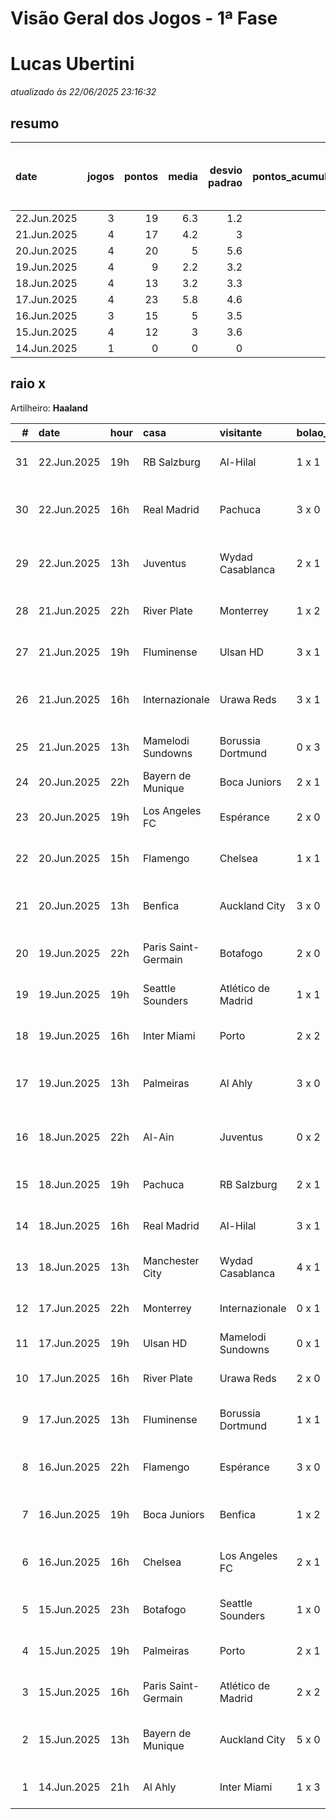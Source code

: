 # Visão Geral dos Jogos - 1ª Fase

# Lucas Ubertini

_atualizado às 22/06/2025 23:16:32_

## resumo

| date        |   jogos |   pontos |   media |   desvio padrao |   pontos_acumulados |   1-Placar exato |   2-Vencedor + gols de um time |   3-Vencedor correto |   4-Gols de um time |   5-Nenhum acerto |
|:------------|--------:|---------:|--------:|----------------:|--------------------:|-----------------:|-------------------------------:|---------------------:|--------------------:|------------------:|
| 22.Jun.2025 |       3 |       19 |     6.3 |             1.2 |                 128 |                0 |                              2 |                    1 |                   0 |                 0 |
| 21.Jun.2025 |       4 |       17 |     4.2 |             3   |                 109 |                0 |                              1 |                    2 |                   0 |                 1 |
| 20.Jun.2025 |       4 |       20 |     5   |             5.6 |                  92 |                1 |                              1 |                    0 |                   1 |                 1 |
| 19.Jun.2025 |       4 |        9 |     2.2 |             3.2 |                  72 |                0 |                              1 |                    0 |                   2 |                 1 |
| 18.Jun.2025 |       4 |       13 |     3.2 |             3.3 |                  63 |                0 |                              1 |                    1 |                   1 |                 1 |
| 17.Jun.2025 |       4 |       23 |     5.8 |             4.6 |                  50 |                1 |                              0 |                    2 |                   1 |                 0 |
| 16.Jun.2025 |       3 |       15 |     5   |             3.5 |                  27 |                0 |                              2 |                    0 |                   1 |                 0 |
| 15.Jun.2025 |       4 |       12 |     3   |             3.6 |                  12 |                0 |                              1 |                    1 |                   0 |                 2 |
| 14.Jun.2025 |       1 |        0 |     0   |             0   |                   0 |                0 |                              0 |                    0 |                   0 |                 1 |

## raio x

Artilheiro: **Haaland**

|   # | date        | hour   | casa                | visitante          | bolao_placar   | bolao_time          | real_placar   | real_time           |   pontos | criterio                     |   pontos_acumulados |
|----:|:------------|:-------|:--------------------|:-------------------|:---------------|:--------------------|:--------------|:--------------------|---------:|:-----------------------------|--------------------:|
|  31 | 22.Jun.2025 | 19h    | RB Salzburg         | Al-Hilal           | 1 x 1          | empate              | 0 x 0         | empate              |        5 | 3-Vencedor correto           |                 128 |
|  30 | 22.Jun.2025 | 16h    | Real Madrid         | Pachuca            | 3 x 0          | Real Madrid         | 3 x 1         | Real Madrid         |        7 | 2-Vencedor + gols de um time |                 123 |
|  29 | 22.Jun.2025 | 13h    | Juventus            | Wydad Casablanca   | 2 x 1          | Juventus            | 4 x 1         | Juventus            |        7 | 2-Vencedor + gols de um time |                 116 |
|  28 | 21.Jun.2025 | 22h    | River Plate         | Monterrey          | 1 x 2          | Monterrey           | 0 x 0         | empate              |        0 | 5-Nenhum acerto              |                 109 |
|  27 | 21.Jun.2025 | 19h    | Fluminense          | Ulsan HD           | 3 x 1          | Fluminense          | 4 x 2         | Fluminense          |        5 | 3-Vencedor correto           |                 109 |
|  26 | 21.Jun.2025 | 16h    | Internazionale      | Urawa Reds         | 3 x 1          | Internazionale      | 2 x 1         | Internazionale      |        7 | 2-Vencedor + gols de um time |                 104 |
|  25 | 21.Jun.2025 | 13h    | Mamelodi Sundowns   | Borussia Dortmund  | 0 x 3          | Borussia Dortmund   | 3 x 4         | Borussia Dortmund   |        5 | 3-Vencedor correto           |                  97 |
|  24 | 20.Jun.2025 | 22h    | Bayern de Munique   | Boca Juniors       | 2 x 1          | Bayern de Munique   | 2 x 1         | Bayern de Munique   |       12 | 1-Placar exato               |                  92 |
|  23 | 20.Jun.2025 | 19h    | Los Angeles FC      | Espérance          | 2 x 0          | Los Angeles FC      | 0 x 1         | Espérance           |        0 | 5-Nenhum acerto              |                  80 |
|  22 | 20.Jun.2025 | 15h    | Flamengo            | Chelsea            | 1 x 1          | empate              | 3 x 1         | Flamengo            |        1 | 4-Gols de um time            |                  80 |
|  21 | 20.Jun.2025 | 13h    | Benfica             | Auckland City      | 3 x 0          | Benfica             | 6 x 0         | Benfica             |        7 | 2-Vencedor + gols de um time |                  79 |
|  20 | 19.Jun.2025 | 22h    | Paris Saint-Germain | Botafogo           | 2 x 0          | Paris Saint-Germain | 0 x 1         | Botafogo            |        0 | 5-Nenhum acerto              |                  72 |
|  19 | 19.Jun.2025 | 19h    | Seattle Sounders    | Atlético de Madrid | 1 x 1          | empate              | 1 x 3         | Atlético de Madrid  |        1 | 4-Gols de um time            |                  72 |
|  18 | 19.Jun.2025 | 16h    | Inter Miami         | Porto              | 2 x 2          | empate              | 2 x 1         | Inter Miami         |        1 | 4-Gols de um time            |                  71 |
|  17 | 19.Jun.2025 | 13h    | Palmeiras           | Al Ahly            | 3 x 0          | Palmeiras           | 2 x 0         | Palmeiras           |        7 | 2-Vencedor + gols de um time |                  70 |
|  16 | 18.Jun.2025 | 22h    | Al-Ain              | Juventus           | 0 x 2          | Juventus            | 0 x 5         | Juventus            |        7 | 2-Vencedor + gols de um time |                  63 |
|  15 | 18.Jun.2025 | 19h    | Pachuca             | RB Salzburg        | 2 x 1          | Pachuca             | 1 x 2         | RB Salzburg         |        0 | 5-Nenhum acerto              |                  56 |
|  14 | 18.Jun.2025 | 16h    | Real Madrid         | Al-Hilal           | 3 x 1          | Real Madrid         | 1 x 1         | empate              |        1 | 4-Gols de um time            |                  56 |
|  13 | 18.Jun.2025 | 13h    | Manchester City     | Wydad Casablanca   | 4 x 1          | Manchester City     | 2 x 0         | Manchester City     |        5 | 3-Vencedor correto           |                  55 |
|  12 | 17.Jun.2025 | 22h    | Monterrey           | Internazionale     | 0 x 1          | Internazionale      | 1 x 1         | empate              |        1 | 4-Gols de um time            |                  50 |
|  11 | 17.Jun.2025 | 19h    | Ulsan HD            | Mamelodi Sundowns  | 0 x 1          | Mamelodi Sundowns   | 0 x 1         | Mamelodi Sundowns   |       12 | 1-Placar exato               |                  49 |
|  10 | 17.Jun.2025 | 16h    | River Plate         | Urawa Reds         | 2 x 0          | River Plate         | 3 x 1         | River Plate         |        5 | 3-Vencedor correto           |                  37 |
|   9 | 17.Jun.2025 | 13h    | Fluminense          | Borussia Dortmund  | 1 x 1          | empate              | 0 x 0         | empate              |        5 | 3-Vencedor correto           |                  32 |
|   8 | 16.Jun.2025 | 22h    | Flamengo            | Espérance          | 3 x 0          | Flamengo            | 2 x 0         | Flamengo            |        7 | 2-Vencedor + gols de um time |                  27 |
|   7 | 16.Jun.2025 | 19h    | Boca Juniors        | Benfica            | 1 x 2          | Benfica             | 2 x 2         | empate              |        1 | 4-Gols de um time            |                  20 |
|   6 | 16.Jun.2025 | 16h    | Chelsea             | Los Angeles FC     | 2 x 1          | Chelsea             | 2 x 0         | Chelsea             |        7 | 2-Vencedor + gols de um time |                  19 |
|   5 | 15.Jun.2025 | 23h    | Botafogo            | Seattle Sounders   | 1 x 0          | Botafogo            | 2 x 1         | Botafogo            |        5 | 3-Vencedor correto           |                  12 |
|   4 | 15.Jun.2025 | 19h    | Palmeiras           | Porto              | 2 x 1          | Palmeiras           | 0 x 0         | empate              |        0 | 5-Nenhum acerto              |                   7 |
|   3 | 15.Jun.2025 | 16h    | Paris Saint-Germain | Atlético de Madrid | 2 x 2          | empate              | 4 x 0         | Paris Saint-Germain |        0 | 5-Nenhum acerto              |                   7 |
|   2 | 15.Jun.2025 | 13h    | Bayern de Munique   | Auckland City      | 5 x 0          | Bayern de Munique   | 10 x 0        | Bayern de Munique   |        7 | 2-Vencedor + gols de um time |                   7 |
|   1 | 14.Jun.2025 | 21h    | Al Ahly             | Inter Miami        | 1 x 3          | Inter Miami         | 0 x 0         | empate              |        0 | 5-Nenhum acerto              |                   0 |
